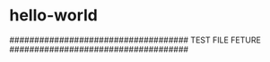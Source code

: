 # hello-world

####################################
TEST FILE FETURE
####################################
